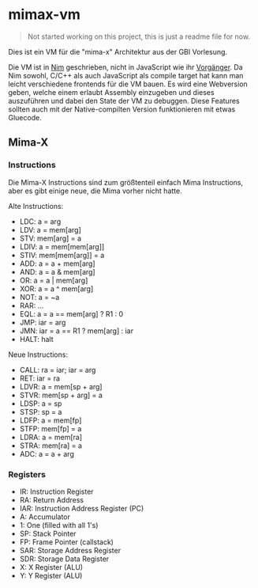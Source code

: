 # mimax-vm

> Not started working on this project, this is just a readme file for now.

Dies ist ein VM für die "mima-x" Architektur aus der GBI Vorlesung.

Die VM ist in [Nim](https://nim-lang.org) geschrieben, nicht in JavaScript wie ihr [Vorgänger](https://git.jannik.ml/mima-vm). Da Nim sowohl, C/C++ als auch JavaScript als compile target hat kann man leicht verschiedene frontends für die VM bauen. Es wird eine Webversion geben, welche einem erlaubt Assembly einzugeben und dieses auszuführen und dabei den State der VM zu debuggen. Diese Features sollten auch mit der Native-compilten Version funktionieren mit etwas Gluecode.

## Mima-X

### Instructions

Die Mima-X Instructions sind zum größtenteil einfach Mima Instructions, aber es gibt einige neue, die Mima vorher nicht hatte.

Alte Instructions:
- LDC: a = arg
- LDV: a = mem[arg]
- STV: mem[arg] = a
- LDIV: a = mem[mem[arg]]
- STIV: mem[mem[arg]] = a
- ADD: a = a + mem[arg]
- AND: a = a & mem[arg]
- OR: a = a | mem[arg]
- XOR: a = a ^ mem[arg]
- NOT: a = ~a
- RAR: ...
- EQL: a = a == mem[arg] ? R1 : 0
- JMP: iar = arg
- JMN: iar = a == R1 ? mem[arg] : iar
- HALT: halt

Neue Instructions:
- CALL: ra = iar; iar = arg
- RET: iar = ra
- LDVR: a = mem[sp + arg]
- STVR: mem[sp + arg] = a
- LDSP: a = sp
- STSP: sp = a
- LDFP: a = mem[fp]
- STFP: mem[fp] = a
- LDRA: a = mem[ra]
- STRA: mem[ra] = a
- ADC: a = a + arg


### Registers

- IR: Instruction Register
- RA: Return Address
- IAR: Instruction Address Register (PC)
- A: Accumulator
- 1: One (filled with all 1's)
- SP: Stack Pointer
- FP: Frame Pointer (callstack)
- SAR: Storage Address Register
- SDR: Storage Data Register
- X: X Register (ALU)
- Y: Y Register (ALU)
